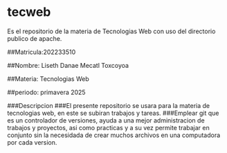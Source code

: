 # tecweb
Es el repositorio de la materia de Tecnologias Web con uso del directorio publico de apache.

##Matricula:202233510

##Nombre: Liseth Danae Mecatl Toxcoyoa

##Materia: Tecnologias Web

##periodo: primavera 2025

###Descripcion
###El presente repositorio se usara para la materia de tecnologias web, en este se subiran trabajos y tareas.
###Emplear git que es un controlador de versiones, ayuda a una mejor administracion de trabajos y proyectos, asi como practicas y a su vez permite trabajar en conjunto sin la necesidada de crear muchos archivos en una computadora por cada version. 
